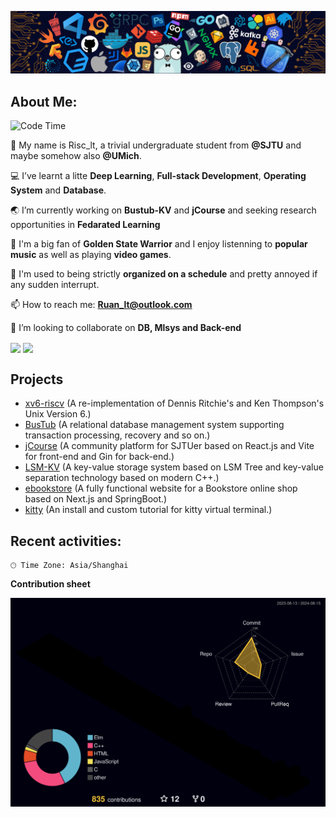 ![image](https://github.com/Risc-lt/Risc-lt/blob/main/IMG/Programming.png)

## **About Me:**

<!--START_SECTION:waka-->
![Code Time](http://img.shields.io/badge/Code%20Time-456%20hrs%2032%20mins-blue)


<!--END_SECTION:waka-->

🔭 My name is Risc_lt, a trivial undergraduate student from **@SJTU** and maybe somehow also **@UMich**. 

💻 I’ve learnt a litte **Deep Learning**, **Full-stack Development**, **Operating System** and **Database**.

🌏 I’m currently working on **Bustub-KV** and **jCourse** and seeking research opportunities in **Fedarated Learning**

📜 I'm a big fan of **Golden State Warrior** and I enjoy listenning to **popular music** as well as playing **video games**.

🤖 I'm used to being strictly **organized on a schedule** and pretty annoyed if any sudden interrupt.

📫 How to reach me: **Ruan_lt@outlook.com**

🌱 I’m looking to collaborate on **DB, Mlsys and Back-end**

<div>
  <img align='center' src="https://git-status.ayaka.space/api?username=Risc-lt&count_private=true&show_icons=true&theme=vue-light&hide_title=true"/>
  <img align='center' src="https://github-readme-stats.vercel.app/api/top-langs/?username=Risc-lt&layout=compact&hide=css,html"/>
</div>

## Projects

- [xv6-riscv](https://github.com/Risc-lt/xv6-riscv) (A re-implementation of Dennis Ritchie's and Ken Thompson's Unix Version 6.)
- [BusTub](https://github.com/Risc-lt/Bustub-KV) (A relational database management system supporting transaction processing, recovery and so on.)
- [jCourse](https://github.com/SJTU-jCourse) (A community platform for SJTUer based on React.js and Vite for front-end and Gin for back-end.)
- [LSM-KV](https://github.com/Risc-lt/LSM-KV) (A key-value storage system based on LSM Tree and key-value separation technology based on modern C++.)
- [ebookstore](https://github.com/Risc-lt/ebookstore) (A fully functional website for a Bookstore online shop based on Next.js and SpringBoot.)
- [kitty](https://github.com/Risc-lt/kitty) (An install and custom tutorial for kitty virtual terminal.)

## **Recent activities:**

```text
🕑︎ Time Zone: Asia/Shanghai
```

<!--
**Timeline**

![Lines of Code chart](https://raw.githubusercontent.com/Risc-lt/Risc-lt/main/assets/bar_graph.png)
-->

**Contribution sheet**

<!--   profile-green-animate -->

![](./profile-3d-contrib/profile-night-rainbow.svg)
